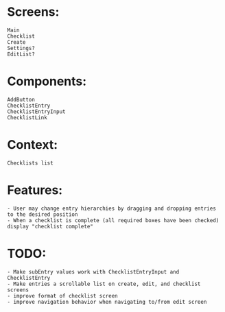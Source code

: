 # Screens:

    Main
    Checklist
    Create
    Settings?
    EditList?

# Components:

    AddButton
    ChecklistEntry
    ChecklistEntryInput
    ChecklistLink

# Context:

    Checklists list

# Features:

    - User may change entry hierarchies by dragging and dropping entries to the desired position
    - When a checklist is complete (all required boxes have been checked) display "checklist complete"

# TODO:

    - Make subEntry values work with ChecklistEntryInput and ChecklistEntry
    - Make entries a scrollable list on create, edit, and checklist screens
    - improve format of checklist screen
    - improve navigation behavior when navigating to/from edit screen
